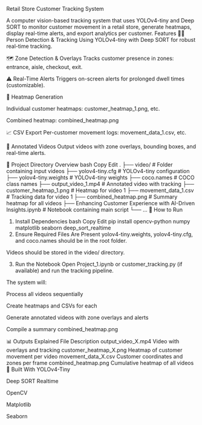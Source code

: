 Retail Store Customer Tracking System

A computer vision-based tracking system that uses YOLOv4-tiny and Deep SORT to monitor customer movement in a retail store, generate heatmaps, display real-time alerts, and export analytics per customer.
Features
🧍‍♂️ Person Detection & Tracking
Using YOLOv4-tiny with Deep SORT for robust real-time tracking.

🗺️ Zone Detection & Overlays
Tracks customer presence in zones: entrance, aisle, checkout, exit.

⚠️ Real-Time Alerts
Triggers on-screen alerts for prolonged dwell times (customizable).

📸 Heatmap Generation

Individual customer heatmaps: customer_heatmap_1.png, etc.

Combined heatmap: combined_heatmap.png

📈 CSV Export
Per-customer movement logs: movement_data_1.csv, etc.

🎥 Annotated Videos
Output videos with zone overlays, bounding boxes, and real-time alerts.

📁 Project Directory Overview
bash
Copy
Edit
.
├── video/                          # Folder containing input videos
├── yolov4-tiny.cfg                 # YOLOv4-tiny configuration
├── yolov4-tiny.weights             # YOLOv4-tiny weights
├── coco.names                      # COCO class names
├── output_video_1.mp4             # Annotated video with tracking
├── customer_heatmap_1.png         # Heatmap for video 1
├── movement_data_1.csv            # Tracking data for video 1
├── combined_heatmap.png           # Summary heatmap for all videos
├── Enhancing Customer Experience with AI-Driven Insights.ipynb                # Notebook containing main script
└── ...
🚀 How to Run
1. Install Dependencies
bash
Copy
Edit
pip install opencv-python numpy matplotlib seaborn deep_sort_realtime
2. Ensure Required Files Are Present
yolov4-tiny.weights, yolov4-tiny.cfg, and coco.names should be in the root folder.

Videos should be stored in the video/ directory.

3. Run the Notebook
Open Project_1.ipynb or customer_tracking.py (if available) and run the tracking pipeline.

The system will:

Process all videos sequentially

Create heatmaps and CSVs for each

Generate annotated videos with zone overlays and alerts

Compile a summary combined_heatmap.png

📊 Outputs Explained
File	Description
output_video_X.mp4	Video with overlays and tracking
customer_heatmap_X.png	Heatmap of customer movement per video
movement_data_X.csv	Customer coordinates and zones per frame
combined_heatmap.png	Cumulative heatmap of all videos
🧠 Built With
YOLOv4-Tiny

Deep SORT Realtime

OpenCV

Matplotlib

Seaborn
